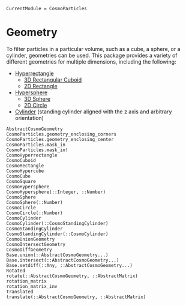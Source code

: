 ```@meta
CurrentModule = CosmoParticles
```

# Geometry

To filter particles in a particular volume, such as a cube, a sphere, or a cylinder, geometries can be used.
This package provides a variety of different geometries for multiple dimensions, including the following:
- [Hyperrectangle](https://en.wikipedia.org/wiki/Hyperrectangle)
  * [3D Rectangular Cuboid](https://en.wikipedia.org/wiki/Cuboid#Rectangular_cuboid)
  * [2D Rectangle](https://en.wikipedia.org/wiki/Rectangle)
- [Hypersphere](https://en.wikipedia.org/wiki/N-sphere)
  * [3D Sphere](https://en.wikipedia.org/wiki/Sphere)
  * [2D Circle](https://en.wikipedia.org/wiki/Circle)
- [Cylinder](https://en.wikipedia.org/wiki/Cylinder) (standing cylinder aligned with the z axis and arbitrary
  orientation)

```@docs
AbstractCosmoGeometry
CosmoParticles.geometry_enclosing_corners
CosmoParticles.geometry_enclosing_center
CosmoParticles.mask_in
CosmoParticles.mask_in!
CosmoHyperrectangle
CosmoCuboid
CosmoRectangle
CosmoHypercube
CosmoCube
CosmoSquare
CosmoHypersphere
CosmoHypersphere(::Integer, ::Number)
CosmoSphere
CosmoSphere(::Number)
CosmoCircle
CosmoCircle(::Number)
CosmoCylinder
CosmoCylinder(::CosmoStandingCylinder)
CosmoStandingCylinder
CosmoStandingCylinder(::CosmoCylinder)
CosmoUnionGeometry
CosmoIntersectGeometry
CosmoDiffGeometry
Base.union(::AbstractCosmoGeometry...)
Base.intersect(::AbstractCosmoGeometry...)
Base.setdiff(::Any, ::AbstractCosmoGeometry...)
Rotated
rotate(::AbstractCosmoGeometry, ::AbstractMatrix)
rotation_matrix
rotation_matrix_inv
Translated
translate(::AbstractCosmoGeometry, ::AbstractMatrix)
```
